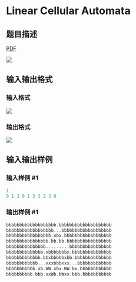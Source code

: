 # Linear Cellular Automata

## 题目描述

[problemUrl]: https://uva.onlinejudge.org/index.php?option=com_onlinejudge&Itemid=8&category=6&page=show_problem&problem=398

[PDF](https://uva.onlinejudge.org/external/4/p457.pdf)

![](https://cdn.luogu.com.cn/upload/vjudge_pic/UVA457/374c8cc6dace9215b9ff180b7f29f4236c5e2fef.png)

## 输入输出格式

### 输入格式

![](https://cdn.luogu.com.cn/upload/vjudge_pic/UVA457/55af955e3bb3b8b907ea488d758a3afa81029895.png)

### 输出格式

![](https://cdn.luogu.com.cn/upload/vjudge_pic/UVA457/5e3f4f280bc2fd2fc2ef8fee2e4aeab93d226a85.png)

## 输入输出样例

### 输入样例 #1

```cpp
1
0 1 2 0 1 3 3 2 3 0
```


### 输出样例 #1

```cpp
bbbbbbbbbbbbbbbbbbb.bbbbbbbbbbbbbbbbbbbb
bbbbbbbbbbbbbbbbbb...bbbbbbbbbbbbbbbbbbb
bbbbbbbbbbbbbbbbb.xbx.bbbbbbbbbbbbbbbbbb
bbbbbbbbbbbbbbbb.bb.bb.bbbbbbbbbbbbbbbbb
bbbbbbbbbbbbbbb.........bbbbbbbbbbbbbbbb
bbbbbbbbbbbbbb.xbbbbbbbx.bbbbbbbbbbbbbbb
bbbbbbbbbbbbb.bbxbbbbbxbb.bbbbbbbbbbbbbb
bbbbbbbbbbbb...xxxbbbxxx...bbbbbbbbbbbbb
bbbbbbbbbbb.xb.WW.xbx.WW.bx.bbbbbbbbbbbb
bbbbbbbbbb.bbb.xxWb.bWxx.bbb.bbbbbbbbbbb
```


